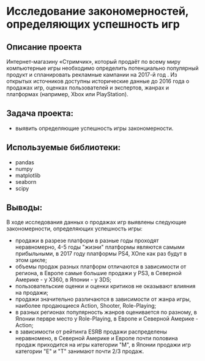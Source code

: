 # Исследование закономерностей, определяющих успешность игр
## Описание проекта
Интернет-магазину «Стримчик», который продаёт по всему миру компьютерные игры необходимо определить потенциально популярный продукт и спланировать рекламные кампании на 2017-й год . Из открытых источников доступны исторические данные до 2016 года о продажах игр, оценках пользователей и экспертов, жанрах и платформах (например, Xbox или PlayStation).

## Задача проекта:
- выявить определяющие успешность игры закономерности. 

## Используемые библиотеки:
- pandas
- numpy
- matplotlib
- seaborn
- scipy

## Выводы:
В ходе исследования данных о продажах игр выявлены следующие закономерности, определяющих успешность игры:
* продажи в разрезе платформ в разные годы проходят неравномерно, 4-5 годы "жизни" платформы являются самыми прибыльными, в 2017 году платформы PS4, XOne как раз будут в этом цикле;
* объемы продаж разных платформ отличаются в зависимости от региона, в Европе самые большие продажи у PS3, в Северной Америке - у X360, в Японии - у 3DS;
* пользовательские оценки и оценки критиков не оказывают влияния на продажи;
* продажи значительно различаются в зависимости от жанра игры, наиболее продающиеся Action, Shooter, Role-Playing;
* в разных регионах популярность жанров оценивается по разному, в Японии первре место у Role-Playing, в Европе и Северной Америке - Action;
* в зависимости от рейтинга ESRB продажи распределены неравномено, в Северной Америке и Европе почти половина продаж приходится на игры категории "М", в Японии продажи игр категории "Е" и "Т" занимают почти 2/3 продаж.